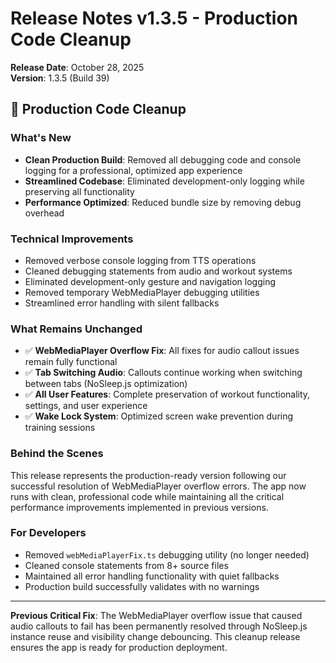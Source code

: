 # Release Notes v1.3.5 - Production Code Cleanup

**Release Date**: October 28, 2025  
**Version**: 1.3.5 (Build 39)

## 🧹 **Production Code Cleanup**

### **What's New**
- **Clean Production Build**: Removed all debugging code and console logging for a professional, optimized app experience
- **Streamlined Codebase**: Eliminated development-only logging while preserving all functionality
- **Performance Optimized**: Reduced bundle size by removing debug overhead

### **Technical Improvements**
- Removed verbose console logging from TTS operations
- Cleaned debugging statements from audio and workout systems  
- Eliminated development-only gesture and navigation logging
- Removed temporary WebMediaPlayer debugging utilities
- Streamlined error handling with silent fallbacks

### **What Remains Unchanged**
- ✅ **WebMediaPlayer Overflow Fix**: All fixes for audio callout issues remain fully functional
- ✅ **Tab Switching Audio**: Callouts continue working when switching between tabs (NoSleep.js optimization)
- ✅ **All User Features**: Complete preservation of workout functionality, settings, and user experience
- ✅ **Wake Lock System**: Optimized screen wake prevention during training sessions

### **Behind the Scenes**
This release represents the production-ready version following our successful resolution of WebMediaPlayer overflow errors. The app now runs with clean, professional code while maintaining all the critical performance improvements implemented in previous versions.

### **For Developers**
- Removed `webMediaPlayerFix.ts` debugging utility (no longer needed)
- Cleaned console statements from 8+ source files
- Maintained all error handling functionality with quiet fallbacks
- Production build successfully validates with no warnings

---

**Previous Critical Fix**: The WebMediaPlayer overflow issue that caused audio callouts to fail has been permanently resolved through NoSleep.js instance reuse and visibility change debouncing. This cleanup release ensures the app is ready for production deployment.